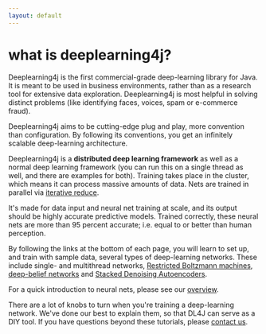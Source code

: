 ```yaml
---
layout: default
---
```


# what is deeplearning4j?

Deeplearning4j is the first commercial-grade deep-learning library for Java. It is meant to be used in business environments, rather than as a research tool for extensive data exploration. 
Deeplearning4j is most helpful in solving distinct problems (like identifying faces, voices, spam or e-commerce fraud). 

Deeplearning4j aims to be cutting-edge plug and play, more convention than configuration. By following its conventions, you get an infinitely scalable deep-learning architecture. 

Deeplearning4j is a **distributed deep learning framework** as well as a normal deep learning framework (you can run this on a single thread as well, and there are examples for both). Training takes place in the cluster, which means it can process massive amounts of data. Nets are trained in parallel via [iterative reduce](https://github.com/jpatanooga/KnittingBoar/wiki/Iterative-Reduce).

It's made for data input and neural net training at scale, and its output should be highly accurate predictive models. Trained correctly, these neural nets are more than 95 percent accurate; i.e. equal to or better than human perception.

By following the links at the bottom of each page, you will learn to set up, and train with sample data, several types of deep-learning networks. These include single- and multithread networks, [Restricted Boltzmann machines](../restrictedboltzmannmachine.html), [deep-belief networks](../deepbeliefnetwork.html) and [Stacked Denoising Autoencoders](../stackeddenoisingautoencoder.html). 

For a quick introduction to neural nets, please see our [overview](../overview.html).

There are a lot of knobs to turn when you're training a deep-learning network. We've done our best to explain them, so that DL4J can serve as a DIY tool. If you have questions beyond these tutorials, please [contact us](http://www.skymind.io/contact.html).
